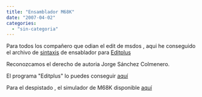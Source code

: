 ```yaml
---
title: "Ensamblador M68K"
date: "2007-04-02"
categories: 
  - "sin-categoria"
---
```


Para todos los compañero que odian el edit de msdos , aqui he conseguido el archivo de [sintaxis](https://sicotico.googlepages.com/Sa.stx) de ensablador para [Editplus](https://www.editplus.com) 

Reconozcamos el derecho de autoria Jorge Sánchez Colmenero.

El programa "Editplus" lo puedes conseguir [aquí](ftp://ftp.editplus.com/epp231_en.exe)

Para el despistado , el simulador de M68K disponible [aquí](https://sicotico.googlepages.com/m68K.zip)

